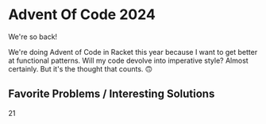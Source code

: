 # Advent Of Code 2024
We're so back!

We're doing Advent of Code in Racket this year because I want
to get better at functional patterns. Will my code devolve into
imperative style? Almost certainly. But it's the thought that
counts. 🙃

## Favorite Problems / Interesting Solutions
21
